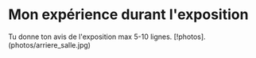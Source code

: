 # Mon expérience durant l'exposition
Tu donne ton avis de l'exposition max 5-10 lignes.
[!photos].(photos/arriere_salle.jpg)
